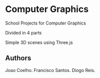 # Computer Graphics
School Projects for Computer Graphics

Divided in 4 parts

Simple 3D scenes using Three.js


## Authors

Joao Coelho.
Francisco Santos.
Diogo Reis.
